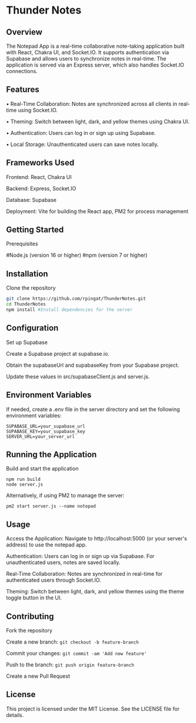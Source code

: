 Thunder Notes
=============

Overview
------
The Notepad App is a real-time collaborative note-taking application built with React, Chakra UI, and Socket.IO. It supports authentication via Supabase and allows users to synchronize notes in real-time. The application is served via an Express server, which also handles Socket.IO connections.

Features
------
• Real-Time Collaboration: Notes are synchronized across all clients in real-time using Socket.IO.

• Theming: Switch between light, dark, and yellow themes using Chakra UI.

• Authentication: Users can log in or sign up using Supabase.

• Local Storage: Unauthenticated users can save notes locally.

Frameworks Used
------
Frontend: React, Chakra UI

Backend: Express, Socket.IO

Database: Supabase

Deployment: Vite for building the React app, PM2 for process management

Getting Started
-----

Prerequisites

#Node.js (version 16 or higher)
#npm (version 7 or higher)

Installation
----
Clone the repository

```bash
git clone https://github.com/rpingat/ThunderNotes.git
cd ThunderNotes
npm install #Install dependencies for the server
```
Configuration
------
Set up Supabase

Create a Supabase project at supabase.io.

Obtain the supabaseUrl and supabaseKey from your Supabase project.

Update these values in src/supabaseClient.js and server.js.

Environment Variables
----
If needed, create a .env file in the server directory and set the following environment variables:
```
SUPABASE_URL=your_supabase_url
SUPABASE_KEY=your_supabase_key
SERVER_URL=your_server_url
```
Running the Application
----
Build and start the application
```
npm run build
node server.js
```
Alternatively, if using PM2 to manage the server:
```
pm2 start server.js --name notepad
```

Usage
----
Access the Application: Navigate to http://localhost:5000 (or your server's address) to use the notepad app.

Authentication: Users can log in or sign up via Supabase. For unauthenticated users, notes are saved locally.

Real-Time Collaboration: Notes are synchronized in real-time for authenticated users through Socket.IO.

Theming: Switch between light, dark, and yellow themes using the theme toggle button in the UI.

Contributing
-----
Fork the repository

Create a new branch: ```git checkout -b feature-branch```

Commit your changes: ```git commit -am 'Add new feature'```

Push to the branch: ```git push origin feature-branch```

Create a new Pull Request

License
---
This project is licensed under the MIT License. See the LICENSE file for details.
